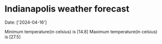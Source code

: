# Indianapolis weather forecast 
Date: ['2024-04-16'] 

Minimum temperature(in celsius) is [14.8] 
Maximum temperature(in celsius) is [27.5]